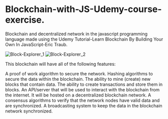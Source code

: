# Blockchain-with-JS-Udemy-course-exercise.

Blockchain and decentralized network in the javascript programming language made using the Udemy Tutorial-Learn Blockchain By Building Your Own In JavaScript-Eric Traub.

![Block-Explorer_1](https://user-images.githubusercontent.com/98936054/160555542-44621845-3ff7-4413-9353-9cec86b9d9e6.jpg) 
![Block-Explorer_2](https://user-images.githubusercontent.com/98936054/160555734-a021ad7e-318f-4b4c-858a-6f5b106ad9c3.jpg)

This blockchain will have all of the following features:

A proof of work algorithm to secure the network.
Hashing algorithms to secure the data within the blockchain.
The ability to mine (create) new blocks that contain data.
The ability to create transactions and store them in blocks.
An API/server that will be used to interact with the blockchain from the internet.
It will be hosted on a decentralized blockchain network.
A consensus algorithms to verify that the network nodes have valid data and are synchronized.
A broadcasting system to keep the data in the blockchain network synchronized.

